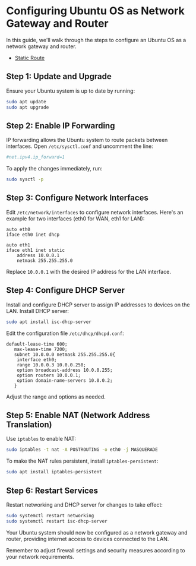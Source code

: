 # Configuring Ubuntu OS as Network Gateway and Router

In this guide, we'll walk through the steps to configure an Ubuntu OS as a network gateway and router.

- [Static Route](./static_routing.md)

## Step 1: Update and Upgrade

Ensure your Ubuntu system is up to date by running:

```bash
sudo apt update
sudo apt upgrade
```

## Step 2: Enable IP Forwarding

IP forwarding allows the Ubuntu system to route packets between interfaces. Open `/etc/sysctl.conf` and uncomment the line:

```bash
#net.ipv4.ip_forward=1
```

To apply the changes immediately, run:

```bash
sudo sysctl -p
```

## Step 3: Configure Network Interfaces

Edit `/etc/network/interfaces` to configure network interfaces. Here's an example for two interfaces (eth0 for WAN, eth1 for LAN):

```plaintext
auto eth0
iface eth0 inet dhcp

auto eth1
iface eth1 inet static
    address 10.0.0.1
    netmask 255.255.255.0
```

Replace `10.0.0.1` with the desired IP address for the LAN interface.

## Step 4: Configure DHCP Server

Install and configure DHCP server to assign IP addresses to devices on the LAN. Install DHCP server:

```bash
sudo apt install isc-dhcp-server
```

Edit the configuration file `/etc/dhcp/dhcpd.conf`:

```plaintext
default-lease-time 600;
   max-lease-time 7200;
   subnet 10.0.0.0 netmask 255.255.255.0{
    interface eth0;
    range 10.0.0.3 10.0.0.250;
    option broadcast-address 10.0.0.255;
    option routers 10.0.0.1;
    option domain-name-servers 10.0.0.2;
   }
```

Adjust the range and options as needed.

## Step 5: Enable NAT (Network Address Translation)

Use `iptables` to enable NAT:

```bash
sudo iptables -t nat -A POSTROUTING -o eth0 -j MASQUERADE
```

To make the NAT rules persistent, install `iptables-persistent`:

```bash
sudo apt install iptables-persistent
```

## Step 6: Restart Services

Restart networking and DHCP server for changes to take effect:

```bash
sudo systemctl restart networking
sudo systemctl restart isc-dhcp-server
```

Your Ubuntu system should now be configured as a network gateway and router, providing internet access to devices connected to the LAN.

Remember to adjust firewall settings and security measures according to your network requirements.